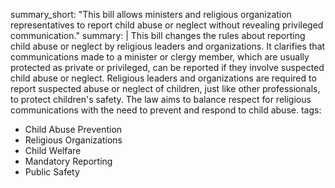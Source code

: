summary_short: "This bill allows ministers and religious organization representatives to report child abuse or neglect without revealing privileged communication."
summary: |
  This bill changes the rules about reporting child abuse or neglect by religious leaders and organizations. It clarifies that communications made to a minister or clergy member, which are usually protected as private or privileged, can be reported if they involve suspected child abuse or neglect. Religious leaders and organizations are required to report suspected abuse or neglect of children, just like other professionals, to protect children's safety. The law aims to balance respect for religious communications with the need to prevent and respond to child abuse.
tags:
  - Child Abuse Prevention
  - Religious Organizations
  - Child Welfare
  - Mandatory Reporting
  - Public Safety
